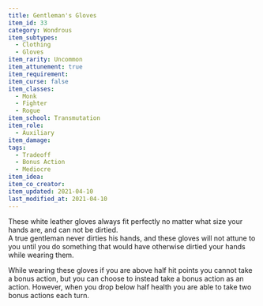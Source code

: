 ```yaml
---
title: Gentleman's Gloves
item_id: 33
category: Wondrous
item_subtypes:
  - Clothing
  - Gloves
item_rarity: Uncommon
item_attunement: true
item_requirement:
item_curse: false
item_classes:
  - Monk
  - Fighter
  - Rogue
item_school: Transmutation
item_role:
  - Auxiliary
item_damage:
tags:
  - Tradeoff
  - Bonus Action
  - Mediocre
item_idea:
item_co_creator:
item_updated: 2021-04-10
last_modified_at: 2021-04-10
---
```


These white leather gloves always fit perfectly no matter what size your hands are, and can not be dirtied.  
A true gentleman never dirties his hands, and these gloves will not attune to you until you do something that would have otherwise dirtied your hands while wearing them.

While wearing these gloves if you are above half hit points you cannot take a bonus action, but you can choose to instead take a bonus action as an action. However, when you drop below half health you are able to take two bonus actions each turn.
